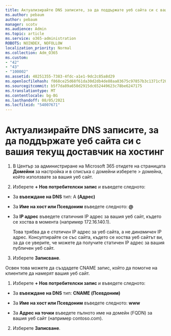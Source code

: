 ```yaml
---
title: Актуализирайте DNS записите, за да поддържате уеб сайта си с вашия текущ доставчик на хостинг
ms.author: pebaum
author: pebaum
manager: scotv
ms.audience: Admin
ms.topic: article
ms.service: o365-administration
ROBOTS: NOINDEX, NOFOLLOW
localization_priority: Normal
ms.collection: Adm_O365
ms.custom:
- "42"
- "43"
- "100002"
ms.assetid: 48251355-7383-4fdc-a1e1-9dc2c85a8d29
ms.openlocfilehash: f868ce25d68f61da30d2db4de88aa83675c97857b3c1371cf2039e0b03895a64
ms.sourcegitcommit: b5f7da89a650d2915dc652449623c78be6247175
ms.translationtype: MT
ms.contentlocale: bg-BG
ms.lasthandoff: 08/05/2021
ms.locfileid: "54007671"
---
```

# <a name="update-dns-records-to-keep-your-website-with-your-current-hosting-provider"></a>Актуализирайте DNS записите, за да поддържате уеб сайта си с вашия текущ доставчик на хостинг

1. В Център за администриране на Microsoft 365 отидете на страницата **Домейни** за настройка и в списъка с домейни изберете  >  [](https://admin.microsoft.com/Adminportal#/Domains) домейна, който използвате за вашия уеб сайт.

2. Изберете **+ Нов потребителски запис** и въведете следното:

  - За **въвеждане на DNS** тип: A **(Адрес)**

  - За **Име на хост или Псевдоним** въведете следното: **@**

  - За **IP адрес** въведете статичния IP адрес за вашия уеб сайт, където се хоства в момента (например 172.16.140.1).

    Това трябва да е  *статичен*  IP адрес за уеб сайта, а не  *динамичен*  IP адрес. Консултирайте се със сайта, където се хоства уеб сайтът ви, за да се уверите, че можете да получите статичен IP адрес за вашия публичен уеб сайт.

3. Изберете **Записване**.

Освен това можете да създадете CNAME запис, който да помогне на клиентите да намерят вашия уеб сайт.
  
1. Изберете **+ Нов потребителски запис** и въведете следното:

  - За **въвеждане на DNS** тип: **CNAME (Псевдоним)**

  - За **Име на хост или Псевдоним** въведете следното: **www**

  - За **Адрес на точки** въведете пълното име на домейн (FQDN) за вашия уеб сайт (например contoso.com).

2. Изберете **Записване**.
